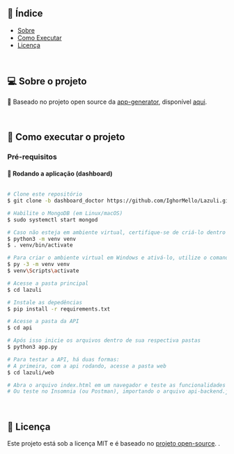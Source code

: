 ## :pushpin: Índice

- [Sobre](#sobre-o-projeto)
- [Como Executar](#executar)
- [Licença](#licenca)

<br>

<a id="sobre-o-projeto"></a>

## 💻 Sobre o projeto

:rocket: Baseado no projeto open source da [app-generator](https://github.com/app-generator), disponível [aqui](https://github.com/app-generator/flask-dashboard-atlantis-dark). 

<br>

<a id="executar"></a>

## 🚀 Como executar o projeto

### Pré-requisitos

#### 🧭 Rodando a aplicação (dashboard) 

```bash

# Clone este repositório
$ git clone -b dashboard_doctor https://github.com/IghorMello/Lazuli.git

# Habilite o MongoDB (em Linux/macOS)
$ sudo systemctl start mongod

# Caso não esteja em ambiente virtual, certifique-se de criá-lo dentro da pasta (em Linux/macOS) e ativá-lo
$ python3 -m venv venv
$ . venv/bin/activate

# Para criar o ambiente virtual em Windows e ativá-lo, utilize o comando abaixo
$ py -3 -m venv venv
$ venv\Scripts\activate

# Acesse a pasta principal 
$ cd lazuli

# Instale as depedências
$ pip install -r requirements.txt

# Acesse a pasta da API 
$ cd api

# Após isso inicie os arquivos dentro de sua respectiva pastas
$ python3 app.py

# Para testar a API, há duas formas:
# A primeira, com a api rodando, acesse a pasta web
$ cd lazuli/web

# Abra o arquivo index.html em um navegador e teste as funcionalidades
# Ou teste no Insomnia (ou Postman), importando o arquivo api-backend.json e com a api rodando em paralelo

```

<br>


<a id="licenca"></a>

## :memo: Licença

Este projeto está sob a licença MIT e é baseado no [projeto open-source](https://github.com/app-generator/flask-dashboard-atlantis-dark). .
